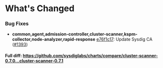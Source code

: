 # What's Changed

### Bug Fixes
- **common,agent,admission-controller,cluster-scanner,kspm-collector,node-analyzer,rapid-response** [e76f1c17](https://github.com/sysdiglabs/charts/commit/e76f1c17e48491dd8ea21293ec1fed2619eed204): Update Sysdig CA ([#1393](https://github.com/sysdiglabs/charts/issues/1393))
#### Full diff: https://github.com/sysdiglabs/charts/compare/cluster-scanner-0.7.0...cluster-scanner-0.7.1
